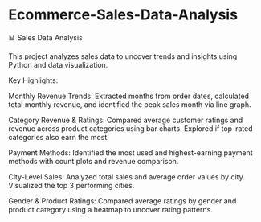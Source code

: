 # Ecommerce-Sales-Data-Analysis
📊 Sales Data Analysis

This project analyzes sales data to uncover trends and insights using Python and data visualization.

Key Highlights:

Monthly Revenue Trends:
Extracted months from order dates, calculated total monthly revenue, and identified the peak sales month via line graph.

Category Revenue & Ratings:
Compared average customer ratings and revenue across product categories using bar charts. Explored if top-rated categories also earn the most.

Payment Methods:
Identified the most used and highest-earning payment methods with count plots and revenue comparison.

City-Level Sales:
Analyzed total sales and average order values by city. Visualized the top 3 performing cities.

Gender & Product Ratings:
Compared average ratings by gender and product category using a heatmap to uncover rating patterns.

